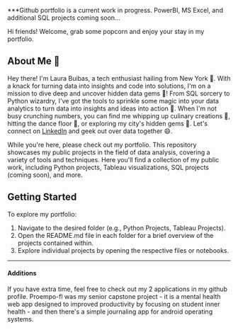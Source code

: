 ***Github portfolio is a current work in progress. PowerBI, MS Excel, and additional SQL projects coming soon...


Hi friends! Welcome, grab some popcorn and enjoy your stay in my portfolio. 

## About Me 🚀

Hey there! I'm Laura Buibas, a tech enthusiast hailing from New York 🗽. With a knack for turning data into insights and code into solutions, I'm on a mission to dive deep and uncover hidden data gems 💎! From SQL sorcery to Python wizardry, I've got the tools to sprinkle some magic into your data analytics to turn data into insights and ideas into action 🚀. When I'm not busy crunching numbers, you can find me whipping up culinary creations 🍳, hitting the dance floor 💃, or exploring my city's hidden gems 🌆. Let's connect on [LinkedIn](https://www.linkedin.com/in/laura-buibas) and geek out over data together 😄.

While you're here, please check out my portfolio. This repository showcases my public projects in the field of data analysis, covering a variety of tools and techniques. Here you'll find a collection of my public work, including Python projects, Tableau visualizations, SQL projects (coming soon), and more.

## Getting Started
To explore my portfolio:

1. Navigate to the desired folder (e.g., Python Projects, Tableau Projects).
2. Open the README.md file in each folder for a brief overview of the projects contained within.
3. Explore individual projects by opening the respective files or notebooks.

---
#### Additions
If you have extra time, feel free to check out my 2 applications in my github profile. Proempo-fl was my senior capstone project - it is a mental health web app designed to improved productivity by focusing on student inner health - and then there's a simple journaling app for android operating systems. 


